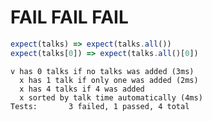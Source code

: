 FAIL FAIL FAIL
==============
```javascript
expect(talks) => expect(talks.all())
expect(talks[0]) => expect(talks.all()[0])
```
```
v has 0 talks if no talks was added (3ms)
  x has 1 talk if only one was added (2ms)
  x has 4 talks if 4 was added
  x sorted by talk time automatically (4ms)
Tests:       3 failed, 1 passed, 4 total
```
